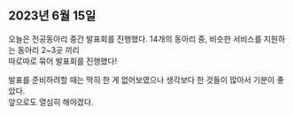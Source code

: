## **2023년 6월 15일**

오늘은 전공동아리 중간 발표회를 진행했다. 14개의 동아리 중, 비슷한 서비스를 지원하는 동아리 2~3곳 끼리  
따로따로 묶어 발표회를 진행했다!

발표를 준비하려할 때는 딱히 한 게 없어보였으나 생각보다 한 것들이 많아서 기분이 좋았다.  
앞으로도 열심히 해야겠다.
